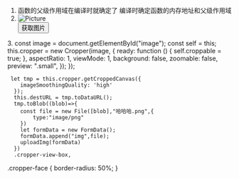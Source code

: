 1. 函数的父级作用域在编译时就确定了 编译时确定函数的内存地址和父级作用域
2.  <div class="avatar">
    <div class="container">
      <div>
        <img id="image" :src="url" alt="Picture" />
      </div>
    </div>
    <div class="yulan">
      <div style="text-align: center" class="small"></div>
    </div>
    <button @click="getImg">获取图片</button>
    <img :src="destURL" />
  </div>
3.  const image = document.getElementById("image");
      const self = this;
      this.cropper = new Cropper(image, {
        ready: function () {
          self.croppable = true;
        },
        aspectRatio: 1,
        viewMode: 1,
        background: false,
        zoomable: false,
        preview: ".small",
      });
    });
    
     let tmp = this.cropper.getCroppedCanvas({
        imageSmoothingQuality: 'high'
      });
      this.destURL = tmp.toDataURL();
      tmp.toBlob((blob)=>{
        const file = new File([blob],"哈哈哈.png",{
            type:"image/png"
        })
        let formData = new FormData();
        formData.append("img",file);
        uploadImg(formData)
      })
      .cropper-view-box,
.cropper-face {
  border-radius: 50%;
}
      
